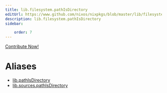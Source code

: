 ```yaml
---
title: lib.filesystem.pathIsDirectory
editUrl: https://www.github.com/nixos/nixpkgs/blob/master/lib/filesystem.nix#L77C21
description: lib.filesystem.pathIsDirectory
sidebar:

    order: 7
---
```


<a href="https://www.github.com/nixos/nixpkgs/blob/master/lib/filesystem.nix#L77C21">Contribute Now!</a>


# Aliases

- [lib.pathIsDirectory](/reference/libpathIsDirectory)
- [lib.sources.pathIsDirectory](/reference/libsources.pathIsDirectory)


